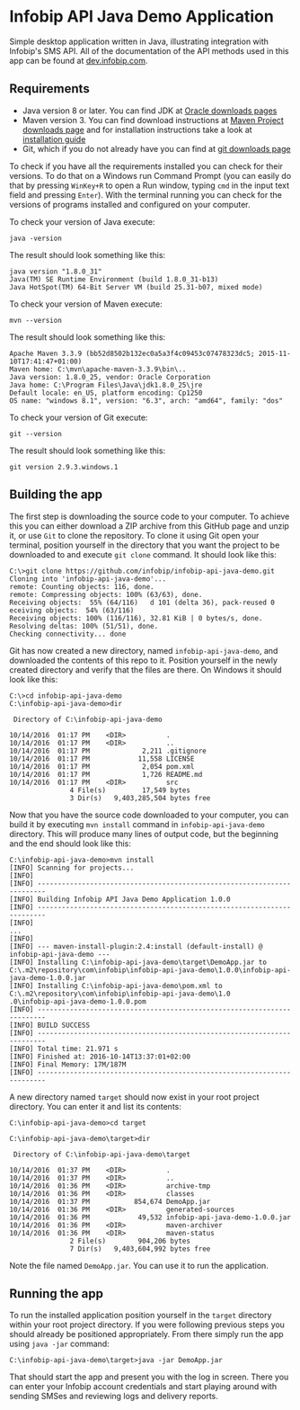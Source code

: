 # Infobip API Java Demo Application
Simple desktop application written in Java, illustrating integration with Infobip's SMS API. All of the documentation
 of the API methods used in this app can be found at [dev.infobip.com](https://dev.infobip.com/).

## Requirements
* Java version 8 or later. You can find JDK at 
[Oracle downloads pages](http://www.oracle.com/technetwork/java/javase/downloads/index.html)
* Maven version 3. You can find download instructions at 
[Maven Project downloads page](http://maven.apache.org/download.cgi) and for installation instructions take a look at
 [installation guide](http://maven.apache.org/install.html)
* Git, which if you do not already have you can find at [git downloads page](https://git-scm.com/downloads)

To check if you have all the requirements installed you can check for their versions.
To do that on a Windows run Command Prompt (you can easily do that by pressing `WinKey+R` to open a Run window, 
typing `cmd` in the input text field and pressing `Enter`). With the terminal running you can check for the versions 
of programs installed and configured on your computer.

To check your version of Java execute:
```
java -version
```
The result should look something like this:
```
java version "1.8.0_31"
Java(TM) SE Runtime Environment (build 1.8.0_31-b13)
Java HotSpot(TM) 64-Bit Server VM (build 25.31-b07, mixed mode)
```

To check your version of Maven execute:
```
mvn --version
```
The result should look something like this:
```
Apache Maven 3.3.9 (bb52d8502b132ec0a5a3f4c09453c07478323dc5; 2015-11-10T17:41:47+01:00)
Maven home: C:\mvn\apache-maven-3.3.9\bin\..
Java version: 1.8.0_25, vendor: Oracle Corporation
Java home: C:\Program Files\Java\jdk1.8.0_25\jre
Default locale: en_US, platform encoding: Cp1250
OS name: "windows 8.1", version: "6.3", arch: "amd64", family: "dos"
```
To check your version of Git execute:
```
git --version
```
The result should look something like this:
```
git version 2.9.3.windows.1
```

## Building the app
The first step is downloading the source code to your computer. To achieve this you can either download a ZIP archive from 
this GitHub page and unzip it, or use `Git` to clone the repository. To clone it using Git open your terminal, position 
yourself in the directory that you want the project to be downloaded to and execute `git clone` command. It should look 
like this:
```
C:\>git clone https://github.com/infobip/infobip-api-java-demo.git
Cloning into 'infobip-api-java-demo'...
remote: Counting objects: 116, done.
remote: Compressing objects: 100% (63/63), done.
Receiving objects:  55% (64/116)   d 101 (delta 36), pack-reused 0 eceiving objects:  54% (63/116)
Receiving objects: 100% (116/116), 32.81 KiB | 0 bytes/s, done.
Resolving deltas: 100% (51/51), done.
Checking connectivity... done
```
Git has now created a new directory, named `infobip-api-java-demo`, and downloaded the contents of this repo to it.
Position yourself in the newly created directory and verify that the files are there. On Windows it should look like 
this:
```
C:\>cd infobip-api-java-demo
C:\infobip-api-java-demo>dir

 Directory of C:\infobip-api-java-demo

10/14/2016  01:17 PM    <DIR>          .
10/14/2016  01:17 PM    <DIR>          ..
10/14/2016  01:17 PM             2,211 .gitignore
10/14/2016  01:17 PM            11,558 LICENSE
10/14/2016  01:17 PM             2,054 pom.xml
10/14/2016  01:17 PM             1,726 README.md
10/14/2016  01:17 PM    <DIR>          src
               4 File(s)         17,549 bytes
               3 Dir(s)   9,403,285,504 bytes free
```

Now that you have the source code downloaded to your computer, you can build it by executing `mvn install` command in 
`infobip-api-java-demo` directory. This will produce many lines of output code, but the beginning and the end should 
look like this:
```
C:\infobip-api-java-demo>mvn install
[INFO] Scanning for projects...
[INFO]
[INFO] ------------------------------------------------------------------------
[INFO] Building Infobip API Java Demo Application 1.0.0
[INFO] ------------------------------------------------------------------------
[INFO]
...
[INFO]
[INFO] --- maven-install-plugin:2.4:install (default-install) @ infobip-api-java-demo ---
[INFO] Installing C:\infobip-api-java-demo\target\DemoApp.jar to C:\.m2\repository\com\infobip\infobip-api-java-demo\1.0.0\infobip-api-java-demo-1.0.0.jar
[INFO] Installing C:\infobip-api-java-demo\pom.xml to C:\.m2\repository\com\infobip\infobip-api-java-demo\1.0
.0\infobip-api-java-demo-1.0.0.pom
[INFO] ------------------------------------------------------------------------
[INFO] BUILD SUCCESS
[INFO] ------------------------------------------------------------------------
[INFO] Total time: 21.971 s
[INFO] Finished at: 2016-10-14T13:37:01+02:00
[INFO] Final Memory: 17M/187M
[INFO] ------------------------------------------------------------------------

```

A new directory named `target` should now exist in your root project directory. You can enter it and list its contents:
```
C:\infobip-api-java-demo>cd target

C:\infobip-api-java-demo\target>dir

 Directory of C:\infobip-api-java-demo\target

10/14/2016  01:37 PM    <DIR>          .
10/14/2016  01:37 PM    <DIR>          ..
10/14/2016  01:36 PM    <DIR>          archive-tmp
10/14/2016  01:36 PM    <DIR>          classes
10/14/2016  01:37 PM           854,674 DemoApp.jar
10/14/2016  01:36 PM    <DIR>          generated-sources
10/14/2016  01:36 PM            49,532 infobip-api-java-demo-1.0.0.jar
10/14/2016  01:36 PM    <DIR>          maven-archiver
10/14/2016  01:36 PM    <DIR>          maven-status
               2 File(s)        904,206 bytes
               7 Dir(s)   9,403,604,992 bytes free
```
Note the file named `DemoApp.jar`. You can use it to run the application.

## Running the app
To run the installed application position yourself in the `target` directory within your root project directory. If 
you were following previous steps you should already be positioned appropriately. From there simply run the app using
 `java -jar` command:
```
C:\infobip-api-java-demo\target>java -jar DemoApp.jar
```
That should start the app and present you with the log in screen. There you can enter your Infobip account 
credentials and start playing around with sending SMSes and reviewing logs and delivery reports.